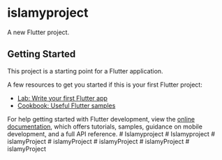 # islamyproject

A new Flutter project.

## Getting Started

This project is a starting point for a Flutter application.

A few resources to get you started if this is your first Flutter project:

- [Lab: Write your first Flutter app](https://docs.flutter.dev/get-started/codelab)
- [Cookbook: Useful Flutter samples](https://docs.flutter.dev/cookbook)

For help getting started with Flutter development, view the
[online documentation](https://docs.flutter.dev/), which offers tutorials,
samples, guidance on mobile development, and a full API reference.
#   I s l a m y p r o j e c t  
 #   I s l a m y p r o j e c t  
 #   i s l a m y P r o j e c t  
 #   i s l a m y P r o j e c t  
 #   i s l a m y P r o j e c t  
 #   i s l a m y P r o j e c t  
 #   i s l a m y P r o j e c t  
 
